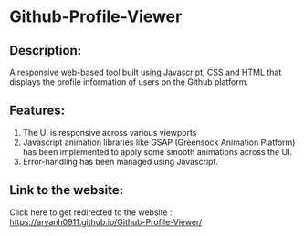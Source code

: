# Github-Profile-Viewer

## Description:

A responsive web-based tool built using Javascript, CSS and HTML that displays the profile information of users on the Github platform.



## Features:
1. The UI is responsive across various viewports
2. Javascript animation libraries like GSAP (Greensock Animation Platform) has been implemented to apply some smooth animations across the UI.
3. Error-handling has been managed using Javascript.


## Link to the website:

Click here to get redirected to the website : https://aryanh0911.github.io/Github-Profile-Viewer/

